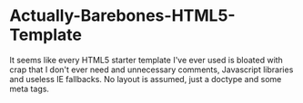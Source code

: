 Actually-Barebones-HTML5-Template
=================================

It seems like every HTML5 starter template I've ever used is bloated with crap that I don't ever need and unnecessary comments, Javascript libraries and useless IE fallbacks. No layout is assumed, just a doctype and some meta tags. 